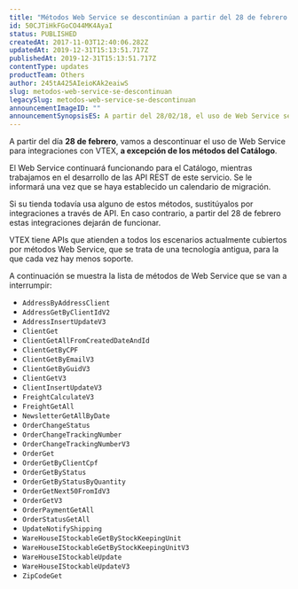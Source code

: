 ```yaml
---
title: "Métodos Web Service se descontinúan a partir del 28 de febrero - a excepción del Catálogo"
id: 50CJTiHkFGoCO44MK4AyaI
status: PUBLISHED
createdAt: 2017-11-03T12:40:06.282Z
updatedAt: 2019-12-31T15:13:51.717Z
publishedAt: 2019-12-31T15:13:51.717Z
contentType: updates
productTeam: Others
author: 245tA425AIeioKAk2eaiwS
slug: metodos-web-service-se-descontinuan
legacySlug: metodos-web-service-se-descontinuan
announcementImageID: ""
announcementSynopsisES: A partir del 28/02/18, el uso de Web Service se descontinuará para integraciones VTEX, excepto los métodos del Catálogo.
---
```


A partir del día __28 de febrero__, vamos a descontinuar el uso de Web Service para integraciones con VTEX, __a excepción de los métodos del Catálogo__.

<div class="alert alert-warning">
El Web Service continuará funcionando para el Catálogo, mientras trabajamos en el desarrollo de las API REST de este servicio. Se le informará una vez que se haya establecido un calendario de migración.
</div>

Si su tienda todavía usa alguno de estos métodos, sustitúyalos por integraciones a través de API. En caso contrario, a partir del 28 de febrero estas integraciones dejarán de funcionar.

VTEX tiene APIs que atienden a todos los escenarios actualmente cubiertos por métodos Web Service, que se trata de una tecnología antigua, para la que cada vez hay menos soporte.

A continuación se muestra la lista de métodos de Web Service que se van a interrumpir:

- `AddressByAddressClient`
- `AddressGetByClientIdV2`
- `AddressInsertUpdateV3`
- `ClientGet`
- `ClientGetAllFromCreatedDateAndId`
- `ClientGetByCPF`
- `ClientGetByEmailV3`
- `ClientGetByGuidV3`
- `ClientGetV3`
- `ClientInsertUpdateV3`
- `FreightCalculateV3`
- `FreightGetAll`
- `NewsletterGetAllByDate`
- `OrderChangeStatus`
- `OrderChangeTrackingNumber`
- `OrderChangeTrackingNumberV3`
- `OrderGet`
- `OrderGetByClientCpf`
- `OrderGetByStatus`
- `OrderGetByStatusByQuantity`
- `OrderGetNext50FromIdV3`
- `OrderGetV3`
- `OrderPaymentGetAll`
- `OrderStatusGetAll`
- `UpdateNotifyShipping`
- `WareHouseIStockableGetByStockKeepingUnit`
- `WareHouseIStockableGetByStockKeepingUnitV3`
- `WareHouseIStockableUpdate`
- `WareHouseIStockableUpdateV3`
- `ZipCodeGet`
